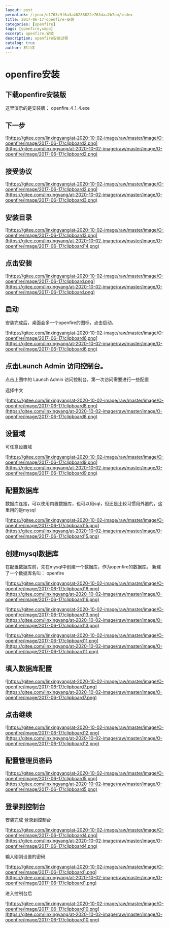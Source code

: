```yaml
---
layout: post
permalink: /:year/d1763c9f6a3a40288822e763daa2b7oo/index
title: 2017-06-17-openfire-安装
categories: [openfire]
tags: [openfire,xmpp]
excerpt: openfire,安装
description: openfire安装过程
catalog: true
author: 林兴洋
---
```


# openfire安装

## 下载openfire安装版

这里演示的是安装版： openfire_4_1_4.exe

## 下一步

![https://gitee.com/linxingyang/at-2020-10-02-image/raw/master/image/O-openfire/image/2017-06-17/clipboard2.png](https://gitee.com/linxingyang/at-2020-10-02-image/raw/master/image/O-openfire/image/2017-06-17/clipboard2.png)

## 接受协议

![https://gitee.com/linxingyang/at-2020-10-02-image/raw/master/image/O-openfire/image/2017-06-17/clipboard2.png](https://gitee.com/linxingyang/at-2020-10-02-image/raw/master/image/O-openfire/image/2017-06-17/clipboard3.png)


## 安装目录

![https://gitee.com/linxingyang/at-2020-10-02-image/raw/master/image/O-openfire/image/2017-06-17/clipboard3.png](https://gitee.com/linxingyang/at-2020-10-02-image/raw/master/image/O-openfire/image/2017-06-17/clipboard14.png)


## 点击安装

![https://gitee.com/linxingyang/at-2020-10-02-image/raw/master/image/O-openfire/image/2017-06-17/clipboard.png](https://gitee.com/linxingyang/at-2020-10-02-image/raw/master/image/O-openfire/image/2017-06-17/clipboard.png)

## 启动

安装完成后，桌面会多一个openfire的图标，点击启动。

![https://gitee.com/linxingyang/at-2020-10-02-image/raw/master/image/O-openfire/image/2017-06-17/clipboard6.png](https://gitee.com/linxingyang/at-2020-10-02-image/raw/master/image/O-openfire/image/2017-06-17/clipboard6.png)


## 点击Launch Admin 访问控制台。

点击上图中的 Launch Admin 访问控制台，第一次访问需要进行一些配置

选择中文

![https://gitee.com/linxingyang/at-2020-10-02-image/raw/master/image/O-openfire/image/2017-06-17/clipboard8.png](https://gitee.com/linxingyang/at-2020-10-02-image/raw/master/image/O-openfire/image/2017-06-17/clipboard8.png)

## 设置域

可任意设置域

![https://gitee.com/linxingyang/at-2020-10-02-image/raw/master/image/O-openfire/image/2017-06-17/clipboard9.png](https://gitee.com/linxingyang/at-2020-10-02-image/raw/master/image/O-openfire/image/2017-06-17/clipboard9.png)

## 配置数据库

数据库连接，可以使用内置数据库，也可以用sql，但还是比较习惯用外置的，这里用的是mysql

![https://gitee.com/linxingyang/at-2020-10-02-image/raw/master/image/O-openfire/image/2017-06-17/clipboard15.png](https://gitee.com/linxingyang/at-2020-10-02-image/raw/master/image/O-openfire/image/2017-06-17/clipboard15.png)

## 创建mysql数据库

在配置数据库前，先在mysql中创建一个数据库，作为openfire的数据库。
新建了一个数据库名叫： openfire

![https://gitee.com/linxingyang/at-2020-10-02-image/raw/master/image/O-openfire/image/2017-06-17/clipboard16.png](https://gitee.com/linxingyang/at-2020-10-02-image/raw/master/image/O-openfire/image/2017-06-17/clipboard16.png)

![https://gitee.com/linxingyang/at-2020-10-02-image/raw/master/image/O-openfire/image/2017-06-17/clipboard13.png](https://gitee.com/linxingyang/at-2020-10-02-image/raw/master/image/O-openfire/image/2017-06-17/clipboard13.png)

![https://gitee.com/linxingyang/at-2020-10-02-image/raw/master/image/O-openfire/image/2017-06-17/clipboard11.png](https://gitee.com/linxingyang/at-2020-10-02-image/raw/master/image/O-openfire/image/2017-06-17/clipboard11.png)

## 填入数据库配置

![https://gitee.com/linxingyang/at-2020-10-02-image/raw/master/image/O-openfire/image/2017-06-17/clipboard7.png](https://gitee.com/linxingyang/at-2020-10-02-image/raw/master/image/O-openfire/image/2017-06-17/clipboard7.png)

## 点击继续

![https://gitee.com/linxingyang/at-2020-10-02-image/raw/master/image/O-openfire/image/2017-06-17/clipboard12.png](https://gitee.com/linxingyang/at-2020-10-02-image/raw/master/image/O-openfire/image/2017-06-17/clipboard12.png)

## 配置管理员密码

![https://gitee.com/linxingyang/at-2020-10-02-image/raw/master/image/O-openfire/image/2017-06-17/clipboard5.png](https://gitee.com/linxingyang/at-2020-10-02-image/raw/master/image/O-openfire/image/2017-06-17/clipboard5.png)

## 登录到控制台

安装完成 登录到控制台

![https://gitee.com/linxingyang/at-2020-10-02-image/raw/master/image/O-openfire/image/2017-06-17/clipboard4.png](https://gitee.com/linxingyang/at-2020-10-02-image/raw/master/image/O-openfire/image/2017-06-17/clipboard4.png)

输入刚刚设置的密码

![https://gitee.com/linxingyang/at-2020-10-02-image/raw/master/image/O-openfire/image/2017-06-17/clipboard1.png](https://gitee.com/linxingyang/at-2020-10-02-image/raw/master/image/O-openfire/image/2017-06-17/clipboard1.png)

进入控制台后

![https://gitee.com/linxingyang/at-2020-10-02-image/raw/master/image/O-openfire/image/2017-06-17/clipboard10.png](https://gitee.com/linxingyang/at-2020-10-02-image/raw/master/image/O-openfire/image/2017-06-17/clipboard10.png)
